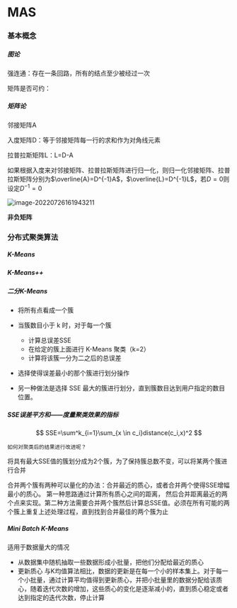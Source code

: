 # MAS

### 基本概念

##### 图论

强连通：存在一条回路，所有的结点至少被经过一次

矩阵是否可约：

##### 矩阵论

邻接矩阵A

入度矩阵D：等于邻接矩阵每一行的求和作为对角线元素

拉普拉斯矩阵L：L=D-A

如果根据入度来对邻接矩阵、拉普拉斯矩阵进行归一化，则归一化邻接矩阵、拉普拉斯矩阵分别为$\overline{A}=D^{-1}A$，$\overline{L}=D^{-1}L$，若$D=0$则设定$D^{-1}=0$

![image-20220726161943211](http://qioqio.oss-cn-guangzhou.aliyuncs.com/img/image-20220726161943211.png)

**非负矩阵**

### 分布式聚类算法

##### K-Means

##### K-Means++

##### 二分K-Means

- 将所有点看成一个簇

- 当簇数目小于 k 时，对于每一个簇

  - 计算总误差SSE
  - 在给定的簇上面进行 K-Means 聚类（k=2）
  - 计算将该簇一分为二之后的总误差

- 选择使得误差最小的那个簇进行划分操作

  

- 另一种做法是选择 SSE 最大的簇进行划分，直到簇数目达到用户指定的数目位置。

##### SSE误差平方和——度量聚类效果的指标

$$
SSE=\sum^k_{i=1}\sum_{x \in c_i}distance(c_i,x)^2
$$

`如何对聚类后的结果进行改进呢？`

将具有最大SSE值的簇划分成为2个簇，为了保持簇总数不变，可以将某两个簇进行合并

合并两个簇有两种可以量化的办法：合并最近的质心，或者合并两个使得SSE增幅最小的质心。 第一种思路通过计算所有质心之间的距离， 然后合并距离最近的两个点来实现。第二种方法需要合并两个簇然后计算总SSE值。必须在所有可能的两个簇上重复上述处理过程，直到找到合并最佳的两个簇为止


##### Mini Batch K-Means

适用于数据量大的情况

* 从数据集中随机抽取一些数据形成小批量，把他们分配给最近的质心
* 更新质心
  与K均值算法相比，数据的更新是在每一个小的样本集上。对于每一个小批量，通过计算平均值得到更新质心，并把小批量里的数据分配给该质心，随着迭代次数的增加，这些质心的变化是逐渐减小的，直到质心稳定或者达到指定的迭代次数，停止计算